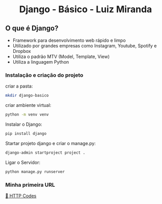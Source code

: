 <h1 align="center">Django - Básico - Luiz Miranda</h1>

## O que é Django?
- Framework para desenvolvimento web rápido e limpo
- Utilizado por grandes empresas como Instagram, Youtube, Spotify e Dropbox
- Utiliza o padrão MTV (Model, Template, View)
- Utiliza a linguagem Python

### Instalação e criação do projeto

criar a pasta:
```bash
mkdir django-basico
```
criar ambiente virtual:
```bash
python -m venv venv
```
Instalar o Django:
```bash
pip install django
```
Startar projeto django e criar o manage.py:
```bash
django-admin startproject project .
```
Ligar o Servidor:
```bash
python manage.py runserver
```

### Minha primeira URL
<a href="https://developer.mozilla.org/pt-BR/docs/Web/HTTP/Status">🔗 HTTP Codes</a>
